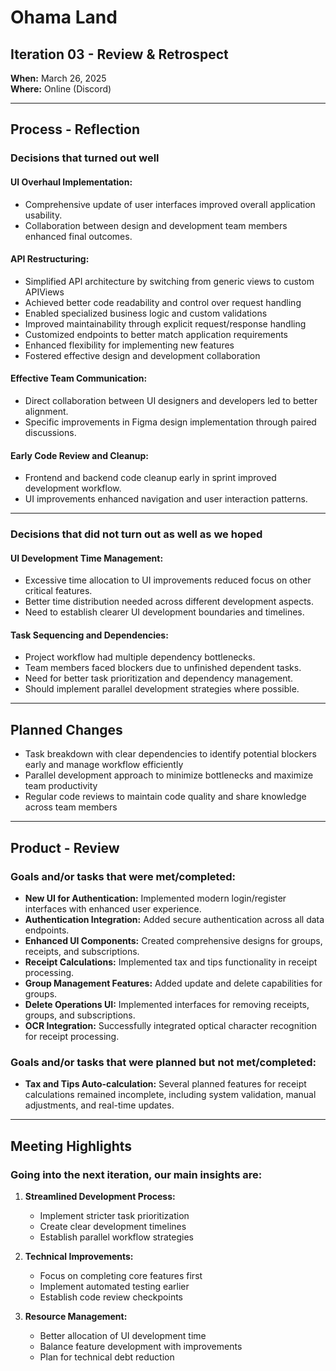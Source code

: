 # Ohama Land

## Iteration 03 - Review & Retrospect

**When:** March 26, 2025  
**Where:** Online (Discord)

---

## Process - Reflection

### Decisions that turned out well

#### UI Overhaul Implementation:
- Comprehensive update of user interfaces improved overall application usability.
- Collaboration between design and development team members enhanced final outcomes.

#### API Restructuring:
- Simplified API architecture by switching from generic views to custom APIViews
- Achieved better code readability and control over request handling
- Enabled specialized business logic and custom validations
- Improved maintainability through explicit request/response handling
- Customized endpoints to better match application requirements
- Enhanced flexibility for implementing new features
- Fostered effective design and development collaboration

#### Effective Team Communication:
- Direct collaboration between UI designers and developers led to better alignment.
- Specific improvements in Figma design implementation through paired discussions.

#### Early Code Review and Cleanup:
- Frontend and backend code cleanup early in sprint improved development workflow.
- UI improvements enhanced navigation and user interaction patterns.

---

### Decisions that did not turn out as well as we hoped

#### UI Development Time Management:
- Excessive time allocation to UI improvements reduced focus on other critical features.
- Better time distribution needed across different development aspects.
- Need to establish clearer UI development boundaries and timelines.

#### Task Sequencing and Dependencies:
- Project workflow had multiple dependency bottlenecks.
- Team members faced blockers due to unfinished dependent tasks.
- Need for better task prioritization and dependency management.
- Should implement parallel development strategies where possible.

---

## Planned Changes
- Task breakdown with clear dependencies to identify potential blockers early and manage workflow efficiently
- Parallel development approach to minimize bottlenecks and maximize team productivity
- Regular code reviews to maintain code quality and share knowledge across team members

---

## Product - Review

### Goals and/or tasks that were met/completed:
- **New UI for Authentication:** Implemented modern login/register interfaces with enhanced user experience.
- **Authentication Integration:** Added secure authentication across all data endpoints.
- **Enhanced UI Components:** Created comprehensive designs for groups, receipts, and subscriptions.
- **Receipt Calculations:** Implemented tax and tips functionality in receipt processing.
- **Group Management Features:** Added update and delete capabilities for groups.
- **Delete Operations UI:** Implemented interfaces for removing receipts, groups, and subscriptions.
- **OCR Integration:** Successfully integrated optical character recognition for receipt processing.

### Goals and/or tasks that were planned but not met/completed:
- **Tax and Tips Auto-calculation:** Several planned features for receipt calculations remained incomplete, including system validation, manual adjustments, and real-time updates.

---

## Meeting Highlights

### Going into the next iteration, our main insights are:
1. **Streamlined Development Process:**
    - Implement stricter task prioritization
    - Create clear development timelines
    - Establish parallel workflow strategies

2. **Technical Improvements:**
    - Focus on completing core features first
    - Implement automated testing earlier
    - Establish code review checkpoints

3. **Resource Management:**
    - Better allocation of UI development time
    - Balance feature development with improvements
    - Plan for technical debt reduction
